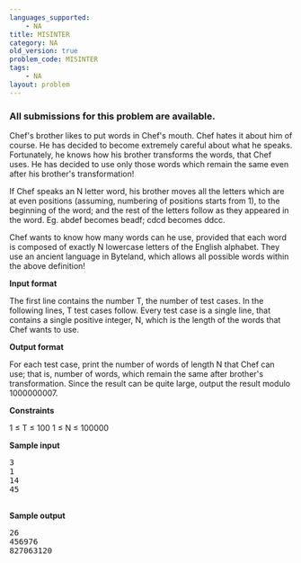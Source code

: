 ```yaml
---
languages_supported:
    - NA
title: MISINTER
category: NA
old_version: true
problem_code: MISINTER
tags:
    - NA
layout: problem
---
```

###  All submissions for this problem are available. 

Chef's brother likes to put words in Chef's mouth. Chef hates it about him of course. He has decided to become extremely careful about what he speaks. Fortunately, he knows how his brother transforms the words, that Chef uses. He has decided to use only those words which remain the same even after his brother's transformation!

If Chef speaks an N letter word, his brother moves all the letters which are at even positions (assuming, numbering of positions starts from 1), to the beginning of the word; and the rest of the letters follow as they appeared in the word. Eg. abdef becomes beadf; cdcd becomes ddcc.

Chef wants to know how many words can he use, provided that each word is composed of exactly N lowercase letters of the English alphabet. They use an ancient language in Byteland, which allows all possible words within the above definition!

**Input format**

The first line contains the number T, the number of test cases. In the following lines, T test cases follow. Every test case is a single line, that contains a single positive integer, N, which is the length of the words that Chef wants to use.

**Output format**

For each test case, print the number of words of length N that Chef can use; that is, number of words, which remain the same after brother's transformation. Since the result can be quite large, output the result modulo 1000000007.

**Constraints**

1 ≤ T ≤ 100
 1 ≤ N ≤ 100000

**Sample input**

<pre>3
1
14
45

</pre>
**Sample output**

<pre>26
456976
827063120

</pre>